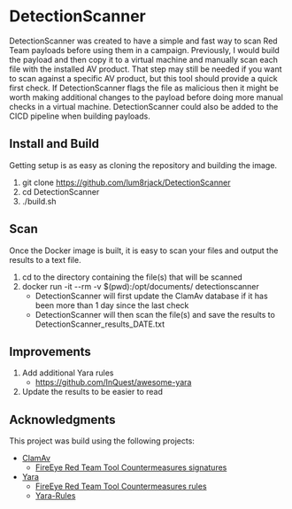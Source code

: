 # DetectionScanner
DetectionScanner was created to have a simple and fast way to scan Red Team payloads before using them in a campaign. Previously, I would build the payload and then copy it to a virtual machine and manually scan each file with the installed AV product. That step may still be needed if you want to scan against a specific AV product, but this tool should provide a quick first check. If DetectionScanner flags the file as malicious then it might be worth making additional changes to the payload before doing more manual checks in a virtual machine. DetectionScanner could also be added to the CICD pipeline when building payloads.

## Install and Build
Getting setup is as easy as cloning the repository and building the image.
1. git clone https://github.com/lum8rjack/DetectionScanner
2. cd DetectionScanner
3. ./build.sh

## Scan
Once the Docker image is built, it is easy to scan your files and output the results to a text file.
1. cd to the directory containing the file(s) that will be scanned
2. docker run -it --rm -v $(pwd):/opt/documents/ detectionscanner
	* DetectionScanner will first update the ClamAv database if it has been more than 1 day since the last check
	* DetectionScanner will then scan the file(s) and save the results to DetectionScanner_results_DATE.txt

## Improvements
1. Add additional Yara rules
	* https://github.com/InQuest/awesome-yara
2. Update the results to be easier to read

## Acknowledgments
This project was build using the following projects:
* [ClamAv](https://www.clamav.net)
	* [FireEye Red Team Tool Countermeasures signatures](https://github.com/fireeye/red_team_tool_countermeasures)
* [Yara](https://virustotal.github.io/yara/)
	* [FireEye Red Team Tool Countermeasures rules](https://github.com/fireeye/red_team_tool_countermeasures)
	* [Yara-Rules](https://github.com/Yara-Rules/rules)


